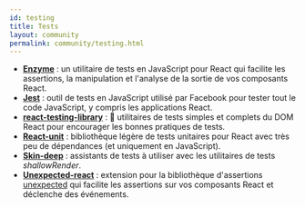 ```yaml
---
id: testing
title: Tests
layout: community
permalink: community/testing.html
---
```


* **[Enzyme](https://github.com/airbnb/enzyme/)** : un utilitaire de tests en JavaScript pour React qui facilite les assertions, la manipulation et l'analyse de la sortie de vos composants React.
* **[Jest](https://facebook.github.io/jest/)** : outil de tests en JavaScript utilisé par Facebook pour tester tout le code JavaScript, y compris les applications React.
* **[react-testing-library](https://github.com/kentcdodds/react-testing-library)** : 🐐 utilitaires de tests simples et complets du DOM React pour encourager les bonnes pratiques de tests.
* **[React-unit](https://github.com/pzavolinsky/react-unit)** : bibliothèque légère de tests unitaires pour React avec très peu de dépendances (et uniquement en JavaScript).
* **[Skin-deep](https://github.com/glenjamin/skin-deep)** : assistants de tests à utiliser avec les utilitaires de tests *shallowRender*.
* **[Unexpected-react](https://github.com/bruderstein/unexpected-react/)** : extension pour la bibliothèque d'assertions [unexpected](https://unexpected.js.org/) qui facilite les assertions sur vos composants React et déclenche des événements.
